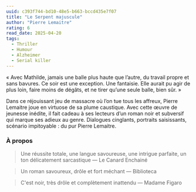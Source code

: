 ```yaml
---
uuid: c393f744-bd10-48e5-b663-bccd435e7f07
title: "Le Serpent majuscule"
author: "Pierre Lemaitre"
rating: 6
read_date: 2025-04-20
tags:
  - Thriller
  - Humour
  - Alzheimer
  - Serial killer
---
```


« Avec Mathilde, jamais une balle plus haute que l’autre, du travail propre et sans bavures. Ce soir est une exception. Une fantaisie. Elle aurait pu agir de plus loin, faire moins de dégâts, et ne tirer qu’une seule balle, bien sûr. »

Dans ce réjouissant jeu de massacre où l’on tue tous les affreux, Pierre Lemaitre joue en virtuose de sa plume caustique. Avec cette œuvre de jeunesse inédite, il fait cadeau à ses lecteurs d’un roman noir et subversif qui marque ses adieux au genre. Dialogues cinglants, portraits saisissants, scénario impitoyable : du pur Pierre Lemaitre.

### À propos

> Une réussite totale, une langue savoureuse, une intrigue parfaite, un ton délicatement sarcastique
— Le Canard Enchainé

> Un roman savoureux, drôle et fort méchant
— Biblioteca

> C'est noir, très drôle et complètement inattendu
— Madame Figaro

